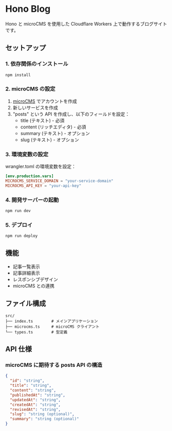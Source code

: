 # Hono Blog

Hono と microCMS を使用した Cloudflare Workers 上で動作するブログサイトです。

## セットアップ

### 1. 依存関係のインストール

```bash
npm install
```

### 2. microCMS の設定

1. [microCMS](https://microcms.io/) でアカウントを作成
2. 新しいサービスを作成
3. "posts" という API を作成し、以下のフィールドを設定：
   - title (テキスト) - 必須
   - content (リッチエディタ) - 必須  
   - summary (テキスト) - オプション
   - slug (テキスト) - オプション

### 3. 環境変数の設定

wrangler.toml の環境変数を設定：

```toml
[env.production.vars]
MICROCMS_SERVICE_DOMAIN = "your-service-domain"
MICROCMS_API_KEY = "your-api-key"
```

### 4. 開発サーバーの起動

```bash
npm run dev
```

### 5. デプロイ

```bash
npm run deploy
```

## 機能

- 記事一覧表示
- 記事詳細表示
- レスポンシブデザイン
- microCMS との連携

## ファイル構成

```
src/
├── index.ts        # メインアプリケーション
├── microcms.ts     # microCMS クライアント
└── types.ts        # 型定義
```

## API 仕様

### microCMS に期待する posts API の構造

```json
{
  "id": "string",
  "title": "string",
  "content": "string", 
  "publishedAt": "string",
  "updatedAt": "string",
  "createdAt": "string",
  "revisedAt": "string",
  "slug": "string (optional)",
  "summary": "string (optional)"
}
```